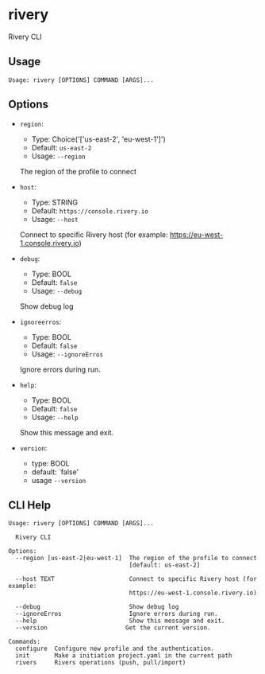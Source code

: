 
# rivery

Rivery CLI 

## Usage

```
Usage: rivery [OPTIONS] COMMAND [ARGS]...
```

## Options
* `region`: 
  * Type: Choice('['us-east-2', 'eu-west-1']') 
  * Default: `us-east-2`
  * Usage: `--region`

  The region of the profile to connect


* `host`: 
  * Type: STRING 
  * Default: `https://console.rivery.io`
  * Usage: `--host`

  Connect to specific Rivery host (for example: https://eu-west-1.console.rivery.io)


* `debug`: 
  * Type: BOOL 
  * Default: `false`
  * Usage: `--debug`

  Show debug log


* `ignoreerros`: 
  * Type: BOOL 
  * Default: `false`
  * Usage: `--ignoreErros`

  Ignore errors during run.


* `help`: 
  * Type: BOOL 
  * Default: `false`
  * Usage: `--help`

  Show this message and exit.

* `version`:
  * type: BOOL
  * default: `false'
  * usage `--version`


## CLI Help

```
Usage: rivery [OPTIONS] COMMAND [ARGS]...

  Rivery CLI

Options:
  --region [us-east-2|eu-west-1]  The region of the profile to connect
                                  [default: us-east-2]

  --host TEXT                     Connect to specific Rivery host (for example:
                                  https://eu-west-1.console.rivery.io)

  --debug                         Show debug log
  --ignoreErros                   Ignore errors during run.
  --help                          Show this message and exit.
  --version                      Get the current version.

Commands:
  configure  Configure new profile and the authentication.
  init       Make a initiation project.yaml in the current path
  rivers     Rivers operations (push, pull/import)
```

